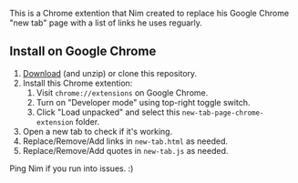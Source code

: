 This is a Chrome extention that Nim created to replace his Google Chrome "new tab" page with a list of links he uses reguarly.

## Install on Google Chrome

1. [Download](https://github.com/NimJay/new-tab-page-chrome-extension/archive/refs/heads/main.zip) (and unzip) or clone this repository.
1. Install this Chrome extention:
   1. Visit `chrome://extensions` on Google Chrome.
   1. Turn on "Developer mode" using top-right toggle switch.
   1. Click "Load unpacked" and select this `new-tab-page-chrome-extension` folder.
1. Open a new tab to check if it's working.
1. Replace/Remove/Add links in `new-tab.html` as needed.
1. Replace/Remove/Add quotes in `new-tab.js` as needed.

Ping Nim if you run into issues. :)

